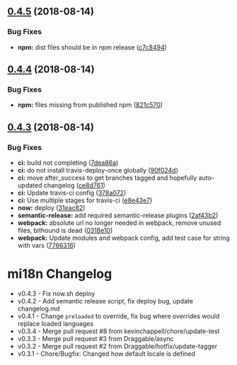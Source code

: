 ## [0.4.5](https://github.com/Draggable/mi18n/compare/v0.4.4...v0.4.5) (2018-08-14)


### Bug Fixes

* **npm:** dist files should be in npm release ([c7c8494](https://github.com/Draggable/mi18n/commit/c7c8494))

## [0.4.4](https://github.com/Draggable/mi18n/compare/v0.4.3...v0.4.4) (2018-08-14)


### Bug Fixes

* **npm:** files missing from published npm ([821c570](https://github.com/Draggable/mi18n/commit/821c570))

## [0.4.3](https://github.com/Draggable/mi18n/compare/v0.4.2...v0.4.3) (2018-08-14)


### Bug Fixes

* **ci:** build not completing ([7dea86a](https://github.com/Draggable/mi18n/commit/7dea86a))
* **ci:** do not install travis-deploy-once globally ([90f024d](https://github.com/Draggable/mi18n/commit/90f024d))
* **ci:** move after_success to get branches tagged and hopefully auto-updated changelog ([ce8d761](https://github.com/Draggable/mi18n/commit/ce8d761))
* **ci:** Update travis-ci config ([378a072](https://github.com/Draggable/mi18n/commit/378a072))
* **ci:** Use multiple stages for travis-ci ([e8e43e7](https://github.com/Draggable/mi18n/commit/e8e43e7))
* **now:** deploy ([31eac82](https://github.com/Draggable/mi18n/commit/31eac82))
* **semantic-release:** add required semantic-release plugins ([2af43b2](https://github.com/Draggable/mi18n/commit/2af43b2))
* **webpack:** absolute url no longer needed in webpack, remove unused files, bithound is dead ([0318e10](https://github.com/Draggable/mi18n/commit/0318e10))
* **webpack:** Update modules and webpack config, add test case for string with vars ([7766316](https://github.com/Draggable/mi18n/commit/7766316))

# mi18n Changelog

- v0.4.3 - Fix now.sh deploy
- v0.4.2 - Add semantic release script, fix deploy bug, update changelog.md
- v0.4.1 - Change `preloaded` to override, fix bug where overrides would replace loaded languages
- v0.3.4 - Merge pull request #8 from kevinchappell/chore/update-test
- v0.3.3 - Merge pull request #3 from Draggable/async
- v0.3.2 - Merge pull request #2 from Draggable/hotfix/update-tagger
- v0.3.1 - Chore/Bugfix: Changed how default locale is defined
